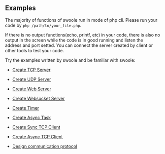 ## Examples

The majority of functions of swoole run in mode of php cli. Please run your code by `php /path/to/your_file.php`. 

If there is no output functions(echo, printf, etc) in your code, there is also no output in the screen while the code is in good running and listen the address and port setted. You can connect the server created by client or other tools to test your code.

Try the examples written by swoole and be familiar with swoole:

- [Create TCP Server](/get-started/examples/tcp_server.md)

- [Create UDP Server](/get-started/examples/udp_server.md)

- [Create Web Server](/get-started/examples/http_server.md)

- [Create Websocket Server](/get-started/examples/websocket_server.md)

- [Create Timer](/get-started/examples/timer.md)

- [Create Async Task](/get-started/examples/async_task.md)

- [Create Sync TCP Client](/get-started/examples/sync_tcp_client.md)

- [Create Async TCP Client](/get-started/examples/async_tcp_client.md)

- [Design communication protocol](/get-started/examples/design_communication_protocal.md)
